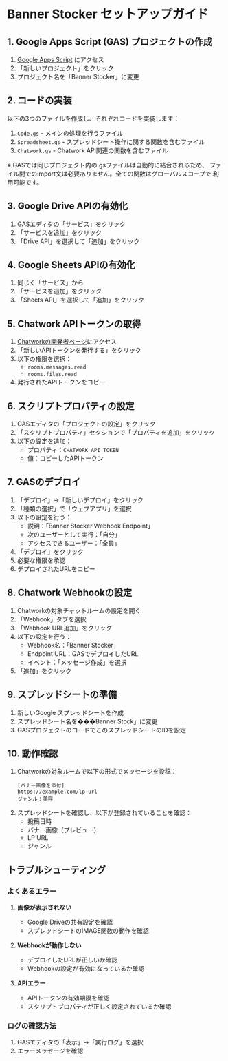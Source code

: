 # Banner Stocker セットアップガイド

## 1. Google Apps Script (GAS) プロジェクトの作成

1. [Google Apps Script](https://script.google.com/) にアクセス
2. 「新しいプロジェクト」をクリック
3. プロジェクト名を「Banner Stocker」に変更

## 2. コードの実装

以下の3つのファイルを作成し、それぞれコードを実装します：

1. `Code.gs` - メインの処理を行うファイル
2. `Spreadsheet.gs` - スプレッドシート操作に関する関数を含むファイル
3. `Chatwork.gs` - Chatwork API関連の関数を含むファイル

※ GASでは同じプロジェクト内の.gsファイルは自動的に結合されるため、
ファイル間でのimport文は必要ありません。全ての関数はグローバルスコープで
利用可能です。

## 3. Google Drive APIの有効化

1. GASエディタの「サービス」をクリック
2. 「サービスを追加」をクリック
3. 「Drive API」を選択して「追加」をクリック

## 4. Google Sheets APIの有効化

1. 同じく「サービス」から
2. 「サービスを追加」をクリック
3. 「Sheets API」を選択して「追加」をクリック

## 5. Chatwork APIトークンの取得

1. [Chatworkの開発者ページ](https://www.chatwork.com/service/packages/chatwork/subpackages/api/token.php)にアクセス
2. 「新しいAPIトークンを発行する」をクリック
3. 以下の権限を選択：
   - `rooms.messages.read`
   - `rooms.files.read`
4. 発行されたAPIトークンをコピー

## 6. スクリプトプロパティの設定

1. GASエディタの「プロジェクトの設定」をクリック
2. 「スクリプトプロパティ」セクションで「プロパティを追加」をクリック
3. 以下の設定を追加：
   - プロパティ：`CHATWORK_API_TOKEN`
   - 値：コピーしたAPIトークン

## 7. GASのデプロイ

1. 「デプロイ」→「新しいデプロイ」をクリック
2. 「種類の選択」で「ウェブアプリ」を選択
3. 以下の設定を行う：
   - 説明：「Banner Stocker Webhook Endpoint」
   - 次のユーザーとして実行：「自分」
   - アクセスできるユーザー：「全員」
4. 「デプロイ」をクリック
5. 必要な権限を承認
6. デプロイされたURLをコピー

## 8. Chatwork Webhookの設定

1. Chatworkの対象チャットルームの設定を開く
2. 「Webhook」タブを選択
3. 「Webhook URL追加」をクリック
4. 以下の設定を行う：
   - Webhook名：「Banner Stocker」
   - Endpoint URL：GASでデプロイしたURL
   - イベント：「メッセージ作成」を選択
5. 「追加」をクリック

## 9. スプレッドシートの準備

1. 新しいGoogle スプレッドシートを作成
2. スプレッドシート名を���Banner Stock」に変更
3. GASプロジェクトのコードでこのスプレッドシートのIDを設定

## 10. 動作確認

1. Chatworkの対象ルームで以下の形式でメッセージを投稿：
   ```
   [バナー画像を添付]
   https://example.com/lp-url
   ジャンル：美容
   ```
2. スプレッドシートを確認し、以下が登録されていることを確認：
   - 投稿日時
   - バナー画像（プレビュー）
   - LP URL
   - ジャンル

## トラブルシューティング

### よくあるエラー

1. **画像が表示されない**
   - Google Driveの共有設定を確認
   - スプレッドシートのIMAGE関数の動作を確認

2. **Webhookが動作しない**
   - デプロイしたURLが正しいか確認
   - Webhookの設定が有効になっているか確認

3. **APIエラー**
   - APIトークンの有効期限を確認
   - スクリプトプロパティが正しく設定されているか確認

### ログの確認方法

1. GASエディタの「表示」→「実行ログ」を選択
2. エラーメッセージを確認

